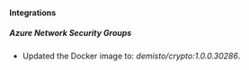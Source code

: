#### Integrations
##### Azure Network Security Groups
- Updated the Docker image to: *demisto/crypto:1.0.0.30286*.
